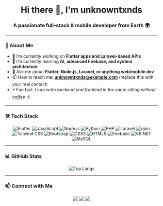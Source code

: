 <h1 align="center">Hi there 👋, I'm unknowntxnds</h1>
<h3 align="center">A passionate full-stack & mobile developer from Earth 🌍</h3>

---

### 🧠 About Me

- 🔭 I’m currently working on **Flutter apps and Laravel-based APIs**
- 🌱 I’m currently learning **AI, advanced Firebase, and system architecture**
- 💬 Ask me about **Flutter, Node.js, Laravel, or anything web/mobile dev**
- 📫 How to reach me: **unknowntxnds@example.com** (replace this with your real contact)
- ⚡ Fun fact: *I can write backend and frontend in the same sitting without coffee ☕*

---

### 🛠️ Tech Stack

<div align="center">

![Flutter](https://img.shields.io/badge/Flutter-02569B?style=for-the-badge&logo=flutter&logoColor=white)
![JavaScript](https://img.shields.io/badge/JavaScript-F7DF1E?style=for-the-badge&logo=javascript&logoColor=black)
![Node.js](https://img.shields.io/badge/Node.js-339933?style=for-the-badge&logo=node.js&logoColor=white)
![Python](https://img.shields.io/badge/Python-3670A0?style=for-the-badge&logo=python&logoColor=ffdd54)
![PHP](https://img.shields.io/badge/PHP-777BB4?style=for-the-badge&logo=php&logoColor=white)
![Laravel](https://img.shields.io/badge/Laravel-F55247?style=for-the-badge&logo=laravel&logoColor=white)
![npm](https://img.shields.io/badge/npm-CB3837?style=for-the-badge&logo=npm&logoColor=white)
![Tailwind CSS](https://img.shields.io/badge/Tailwind_CSS-06B6D4?style=for-the-badge&logo=tailwind-css&logoColor=white)
![Bootstrap](https://img.shields.io/badge/Bootstrap-7952B3?style=for-the-badge&logo=bootstrap&logoColor=white)
![CSS3](https://img.shields.io/badge/CSS3-1572B6?style=for-the-badge&logo=css3&logoColor=white)
![HTML5](https://img.shields.io/badge/HTML5-E34F26?style=for-the-badge&logo=html5&logoColor=white)
![Firebase](https://img.shields.io/badge/Firebase-FFCA28?style=for-the-badge&logo=firebase&logoColor=black)
![VB.NET](https://img.shields.io/badge/VB.NET-68217A?style=for-the-badge&logo=visual-basic&logoColor=white)
![MySQL](https://img.shields.io/badge/MySQL-4479A1?style=for-the-badge&logo=mysql&logoColor=white)

</div>

---

### 📊 GitHub Stats

<p align="center">
  <img src="https://github-readme-stats-six-ruby-38.vercel.app/api/top-langs/?username=unknowntxnds&layout=compact&theme=radical&count_private=true" alt="Top Langs" />
</p>

---

### 📫 Connect with Me

<p align="center">
  <a href="https://twitter.com/yourhandle"><img src="https://img.shields.io/badge/Twitter-1DA1F2?style=for-the-badge&logo=twitter&logoColor=white"/></a>
  <a href="https://linkedin.com/in/yourprofile"><img src="https://img.shields.io/badge/LinkedIn-0077B5?style=for-the-badge&logo=linkedin&logoColor=white"/></a>
  <a href="mailto:your@email.com"><img src="https://img.shields.io/badge/Gmail-D14836?style=for-the-badge&logo=gmail&logoColor=white"/></a>
</p>

<!--
**unknowntxnds/unknowntxnds** is a ✨ special ✨ repository because its `README.md` (this file) appears on your GitHub profile.
-->

